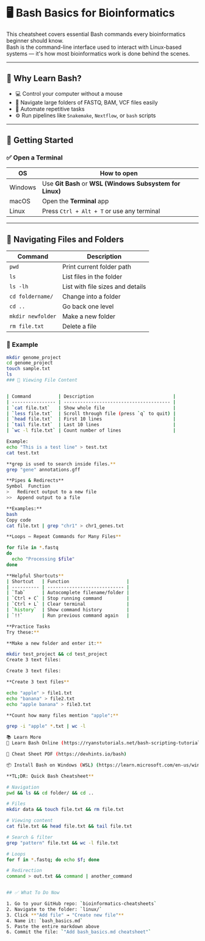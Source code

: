 
# 🖥️ Bash Basics for Bioinformatics

This cheatsheet covers essential Bash commands every bioinformatics beginner should know.  
Bash is the command-line interface used to interact with Linux-based systems — it's how most bioinformatics work is done behind the scenes.

---

## 📌 Why Learn Bash?

- 💻 Control your computer without a mouse
- 📁 Navigate large folders of FASTQ, BAM, VCF files easily
- 🔄 Automate repetitive tasks
- ⚙️ Run pipelines like `Snakemake`, `Nextflow`, or `bash` scripts

---

## 🧭 Getting Started

### ✅ Open a Terminal

| OS | How to open |
|----|-------------|
| Windows | Use **Git Bash** or **WSL (Windows Subsystem for Linux)** |
| macOS | Open the **Terminal** app |
| Linux | Press `Ctrl + Alt + T` or use any terminal |

---

## 📂 Navigating Files and Folders

| Command | Description |
|---------|-------------|
| `pwd` | Print current folder path |
| `ls` | List files in the folder |
| `ls -lh` | List with file sizes and details |
| `cd foldername/` | Change into a folder |
| `cd ..` | Go back one level |
| `mkdir newfolder` | Make a new folder |
| `rm file.txt` | Delete a file |

### 🧪 Example
```bash
mkdir genome_project
cd genome_project
touch sample.txt
ls
### 📄 Viewing File Content


| Command          | Description                             |
| ---------------- | --------------------------------------- |
| `cat file.txt`   | Show whole file                         |
| `less file.txt`  | Scroll through file (press `q` to quit) |
| `head file.txt`  | First 10 lines                          |
| `tail file.txt`  | Last 10 lines                           |
| `wc -l file.txt` | Count number of lines                   |

Example:
echo "This is a test line" > test.txt
cat test.txt

**grep is used to search inside files.**
grep "gene" annotations.gff

**Pipes & Redirects**
Symbol	Function
>	Redirect output to a new file
>>	Append output to a file

**Examples:**
bash
Copy code
cat file.txt | grep "chr1" > chr1_genes.txt

**Loops – Repeat Commands for Many Files**

for file in *.fastq
do
  echo "Processing $file"
done

**Helpful Shortcuts**
| Shortcut   | Function                     |
| ---------- | ---------------------------- |
| `Tab`      | Autocomplete filename/folder |
| `Ctrl + C` | Stop running command         |
| `Ctrl + L` | Clear terminal               |
| `history`  | Show command history         |
| `!!`       | Run previous command again   |

**Practice Tasks
Try these:**

**Make a new folder and enter it:**

mkdir test_project && cd test_project
Create 3 text files:

Create 3 text files:

**Create 3 text files**

echo "apple" > file1.txt
echo "banana" > file2.txt
echo "apple banana" > file3.txt

**Count how many files mention "apple":**

grep -i "apple" *.txt | wc -l

📚 Learn More 
🔗 Learn Bash Online (https://ryanstutorials.net/bash-scripting-tutorial/)

📘 Cheat Sheet PDF (https://devhints.io/bash)

📦 Install Bash on Windows (WSL) (https://learn.microsoft.com/en-us/windows/wsl/install)

**TL;DR: Quick Bash Cheatsheet**

# Navigation
pwd && ls && cd folder/ && cd ..

# Files
mkdir data && touch file.txt && rm file.txt

# Viewing content
cat file.txt && head file.txt && tail file.txt

# Search & filter
grep "pattern" file.txt && wc -l file.txt

# Loops
for f in *.fastq; do echo $f; done

# Redirection
command > out.txt && command | another_command


## ✅ What To Do Now

1. Go to your GitHub repo: `bioinformatics-cheatsheets`
2. Navigate to the folder: `linux/`
3. Click **"Add file" → "Create new file"**
4. Name it: `bash_basics.md`
5. Paste the entire markdown above
6. Commit the file: `"Add bash_basics.md cheatsheet"`



